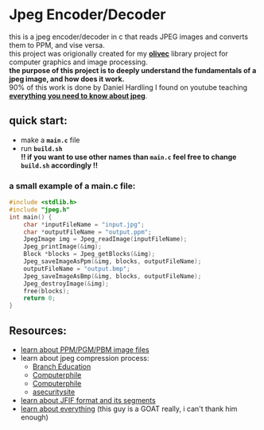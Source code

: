 # Jpeg Encoder/Decoder
this is a jpeg encoder/decoder in c that reads JPEG images and converts them to PPM, and vise versa.  
this project was origionally created for my **[olivec](LINK_FOR_OLIVEC_REPO)** library project for computer graphics and image processing.  
**the purpose of this project is to deeply understand the fundamentals of a jpeg image, and how does it work.**  
90% of this work is done by Daniel Hardling I found on youtube teaching **[everything you need to know about jpeg](https://www.youtube.com/watch?v=CPT4FSkFUgs&list=PLpsTn9TA_Q8VMDyOPrDKmSJYt1DLgDZU4&index=1&ab_channel=DanielHarding)**.

## quick start:
- make a **`main.c`** file
- run **`build.sh`**  
**!! if you want to use other names than `main.c` feel free to change `build.sh` accordingly !!**
### a small example of a main.c file:
```c
#include <stdlib.h>
#include "jpeg.h"
int main() {
    char *inputFileName = "input.jpg";
    char *outputFileName = "output.ppm";
    JpegImage img = Jpeg_readImage(inputFileName);
    Jpeg_printImage(&img);
    Block *blocks = Jpeg_getBlocks(&img);
    Jpeg_saveImageAsPpm(&img, blocks, outputFileName);
    outputFileName = "output.bmp";
    Jpeg_saveImageAsBmp(&img, blocks, outputFileName);
    Jpeg_destroyImage(&img);
    free(blocks);
    return 0;
}
```

## Resources:
- [learn about PPM/PGM/PBM image files](http://paulbourke.net/dataformats/ppm/)
- learn about jpeg compression process:
    - [Branch Education](https://www.youtube.com/watch?v=Kv1Hiv3ox8I&t=772s&ab_channel=BranchEducation)
    - [Computerphile](https://www.youtube.com/watch?v=n_uNPbdenRs&ab_channel=Computerphile)
    - [Computerphile](https://www.youtube.com/watch?v=Q2aEzeMDHMA&t=1s&ab_channel=Computerphile)
    - [asecuritysite](https://asecuritysite.com/comms/dct2)
- [learn about JFIF format and its segments](https://mykb.cipindanci.com/archive/SuperKB/1294/JPEG%20File%20Layout%20and%20Format.htm)
- [learn about everything](https://www.youtube.com/watch?v=CPT4FSkFUgs&list=PLpsTn9TA_Q8VMDyOPrDKmSJYt1DLgDZU4&index=1&ab_channel=DanielHarding) (this guy is a GOAT really, i can't thank him enough)
